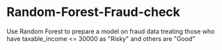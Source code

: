 # Random-Forest-Fraud-check

Use Random Forest to prepare a model on fraud data 
treating those who have taxable_income <= 30000 as "Risky" and others are "Good"
